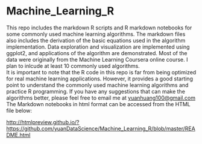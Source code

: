 # Machine_Learning_R
This repo includes the markdown R scripts and R markdown notebooks for some commonly used machine learning algorithms. The markdown files also includes the derivation of the basic equations used in the algorithm implementation. Data exploration and visualization are implemented using ggplot2, and applications of the algorithm are demonstrated. Most of the data were originally from the Machine Learning Coursera online course. I plan to inlcude at least 10 commonly used algorithms.                      
It is important to note that the R code in this repo is far from being optimized for real machine learning applications. However, it provides a good starting point to understand the commonly used machine learning algorithms and practice R programming. If you have any suggestions that can make the algorithms better, please feel free to email me at yuanhuang100@gmail.com             
The Markdown notebooks in html format can be accessed from the HTML file below:

http://htmlpreview.github.io/?https://github.com/yuanDataScience/Machine_Learning_R/blob/master/README.html


